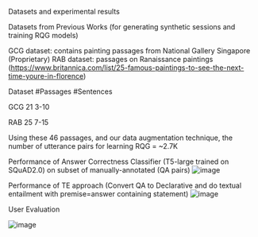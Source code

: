 Datasets and experimental results

Datasets from Previous Works (for generating synthetic sessions and training RQG models)

GCG dataset: contains painting passages from National Gallery Singapore (Proprietary)
RAB dataset: passages on Ranaissance paintings (https://www.britannica.com/list/25-famous-paintings-to-see-the-next-time-youre-in-florence)


Dataset     #Passages     #Sentences

GCG         21            3-10

RAB         25            7-15


Using these 46 passages, and our data augmentation technique, the number of utterance pairs for learning RQG = ~2.7K 


Performance of Answer Correctness Classifier (T5-large trained on SQuAD2.0) on subset of manually-annotated (QA pairs)
![image](https://user-images.githubusercontent.com/58678112/191924482-b46489e9-790d-4c66-bcb3-f5a763381050.png)



Performance of TE approach (Convert QA to Declarative and do textual entailment with premise=answer containing statement)
![image](https://user-images.githubusercontent.com/58678112/191924407-95863781-b5e2-4891-9fdb-3b21e827aeb6.png)


User Evaluation

![image](https://user-images.githubusercontent.com/58678112/191927288-c3d32358-19cb-4c8b-b66b-75d155f702d1.png)





